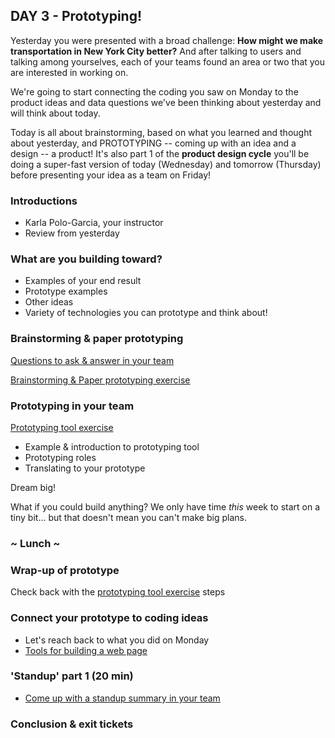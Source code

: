 ## DAY 3 - Prototyping!

Yesterday you were presented with a broad challenge: **How might we make transportation in New York City better?** And after talking to users and talking among yourselves, each of your teams found an area or two that you are interested in working on.

We're going to start connecting the coding you saw on Monday to the product ideas and data questions we've been thinking about yesterday and will think about today.

Today is all about brainstorming, based on what you learned and thought about yesterday, and PROTOTYPING -- coming up with an idea and a design -- a product! It's also part 1 of the **product design cycle** you'll be doing a super-fast version of today (Wednesday) and tomorrow (Thursday) before presenting your idea as a team on Friday!

### Introductions

* Karla Polo-Garcia, your instructor
* Review from yesterday

### What are you building toward?

* Examples of your end result
* Prototype examples
* Other ideas
* Variety of technologies you can prototype and think about!

### Brainstorming & paper prototyping

[Questions to ask & answer in your team](day_3_exercise_1_questions.md)

[Brainstorming & Paper prototyping exercise](day_3_exercise_1.md)

### Prototyping in your team

[Prototyping tool exercise](day_3_exercise_2.md)

* Example & introduction to prototyping tool
* Prototyping roles
* Translating to your prototype

Dream big!

What if you could build anything? We only have time *this* week to start on a tiny bit... but that doesn't mean you can't make big plans.

### ~ Lunch ~

### Wrap-up of prototype

Check back with the [prototyping tool exercise](day_3_exercise_2.md) steps

### Connect your prototype to coding ideas

* Let's reach back to what you did on Monday
* [Tools for building a web page](day_3_exercise_3.md)

### 'Standup' part 1 (20 min)

* [Come up with a standup summary in your team](day_3_exercise_4.md)

### Conclusion & exit tickets
